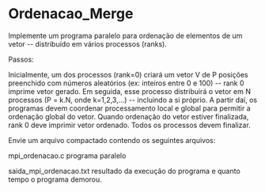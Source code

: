 # Ordenacao_Merge

Implemente um programa paralelo para ordenação de elementos de um vetor -- distribuído em vários processos (ranks).

Passos:

Inicialmente, um dos processos (rank=0) criará um vetor V de P posições preenchido com números aleatórios (ex: inteiros entre 0 e 100) -- rank 0 imprime vetor gerado.
Em seguida, esse processo distribuirá o vetor em N processos (P = k.N, onde k=1,2,3,...) -- incluindo a si próprio.
A partir daí, os programas devem coordenar processamento local e global para permitir a ordenação global do vetor.
Quando ordenação do vetor estiver finalizada, rank 0 deve imprimir vetor ordenado.
Todos os processos devem finalizar.


Envie um arquivo compactado contendo os seguintes arquivos:

mpi_ordenacao.c
programa paralelo

saida_mpi_ordenacao.txt
resultado da execução do programa e quanto tempo o programa demorou.
